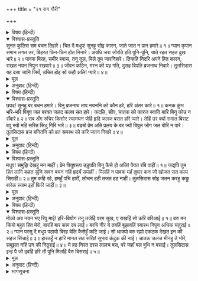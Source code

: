 +++
title = "२१ राग गौरी"

+++


<details><summary>विषय (हिन्दी)</summary>

(५६)
</details>

<details open><summary>विश्वास-प्रस्तुति</summary>
सुनत कुलिस सम बचन तिहारे।  
चित दै मधुप! सुनहु सोइ कारन,  
जाते जात न प्रान हमारे॥ १॥  
ग्यान कृपान समान लगत उर,  
बिहरत छिन-छिन होत निनारे।  
अवधि जरा जोरति हठि पुनि-पुनि,  
याते रहत सहत दुख भारे॥ २॥  
पावक बिरह, समीर स्वास,  
तनु तूल, मिले तुम जारनिहारे।  
तिन्हहि निदरि अपने हित कारन,  
राखत नयन निपुन रखवारे॥ ३॥  
जीवन कठिन, मरन की यह गति,  
दुसह बिपति ब्रजनाथ निवारे।  
तुलसिदास यह दसा जानि जियँ,  
उचित होइ सो कहौ अलि! प्यारे॥ ४॥
</details>

<details><summary>मूल</summary>

सुनत कुलिस सम बचन तिहारे।  
चित दै मधुप! सुनहु सोइ कारन,  
जाते जात न प्रान हमारे॥ १॥  
ग्यान कृपान समान लगत उर,  
बिहरत छिन-छिन होत निनारे।  
अवधि जरा जोरति हठि पुनि-पुनि,  
याते रहत सहत दुख भारे॥ २॥  
पावक बिरह, समीर स्वास,  
तनु तूल, मिले तुम जारनिहारे।  
तिन्हहि निदरि अपने हित कारन,  
राखत नयन निपुन रखवारे॥ ३॥  
जीवन कठिन, मरन की यह गति,  
दुसह बिपति ब्रजनाथ निवारे।  
तुलसिदास यह दसा जानि जियँ,  
उचित होइ सो कहौ अलि! प्यारे॥ ४॥
</details>

<details><summary>अनुवाद (हिन्दी)</summary>

(श्रीकृष्णकी परम प्रेमिका एक सखी बोली—) भ्रमर! तुम्हारे वज्रके समान (हृदयविदीर्णकारी) वचनोंको सुननेपर भी हमारे प्राण किस कारण नहीं निकल रहे हैं, उसे तुम चित्त लगाकर (ध्यान देकर) सुनो॥ १॥ (तुम्हारा) ज्ञान (का यह उपदेश) तलवार (की करारी चोट) के समान हृदयमें लगता है, जिससे वह विदीर्ण होकर क्षण-क्षणमें टुकड़े-टुकड़े हो जाता है। पर (श्यामसुन्दर कह गये थे कि मैं इतने दिनोंमें लौट आऊँगा; यह समयकी) अवधिरूपी जरा (राक्षसी) पुनः-पुनः उस विदीर्ण हुए हृदयको जोड़ देती है, इसीसे ये प्राण (शरीरमें) रहकर बड़ा भारी दुःख सहते रहते हैं॥ २॥ (प्रियतम श्यामसुन्दरका) वियोग अग्नि है, (लम्बे) श्वास पवन हैं, (हमारे) शरीर रूई हैं और तुम जलानेवाले मिल गये। (इतनेपर भी ये शरीर जल नहीं रहे हैं, इसका कारण यह है कि) इन सबका निरादर करके निपुण पहरेदार नेत्र अपने हितके लिये (बार-बार आँसुओंकी प्रबल जलधारा बहाकर इस शरीरकी) रक्षा कर रहे हैं॥ ३॥ (श्रीकृष्णके वियोगमें हमारा) जीवित रहना कठिन है और मरणकी यह स्थिति है। (अब तो) श्रीव्रजराज ही (स्वयं पधारकर) इस दुःसह दुःखका निवारण करें। तुलसीदासजी कहते हैं कि प्यारे भ्रमर! हमारी (इस दयनीय) दशाको (भलीभाँति) समझकर जो उचित हो, वही कहो॥ ४॥
</details>

<details><summary>विषय (हिन्दी)</summary>

(५७)
</details>

<details open><summary>विश्वास-प्रस्तुति</summary>
छपद! सुनहु बर बचन हमारे।  
बिनु ब्रजनाथ ताप नयननि को  
कौन हरे, हरि अंतर कारे॥ १॥  
कनक कुंभ भरि-भरि पियूष जल  
बरषत जलद कलप सत हारे।  
कदलि, सीप, चातक को कारज  
स्वाति बारि बिनु कोउ न सँवारे॥ २॥  
सब अँग रुचिर किसोर स्यामघन  
जेहिं हृदि जलज बसत हरि प्यारे।  
तेहिं उर क्यों समात बिराट बपु  
स्यों महि सरित सिंधु गिरि भारे॥ ३॥  
बढॺो प्रेम अति प्रलय के बर ज्यों  
बिपुल जोग जल बोरि न पारे।  
तुलसिदास ब्रज बनितनि को ब्रत  
समरथ को करि जतन निवारे॥ ४॥
</details>

<details><summary>मूल</summary>

छपद! सुनहु बर बचन हमारे।  
बिनु ब्रजनाथ ताप नयननि को  
कौन हरे, हरि अंतर कारे॥ १॥  
कनक कुंभ भरि-भरि पियूष जल  
बरषत जलद कलप सत हारे।  
कदलि, सीप, चातक को कारज  
स्वाति बारि बिनु कोउ न सँवारे॥ २॥  
सब अँग रुचिर किसोर स्यामघन  
जेहिं हृदि जलज बसत हरि प्यारे।  
तेहिं उर क्यों समात बिराट बपु  
स्यों महि सरित सिंधु गिरि भारे॥ ३॥  
बढॺो प्रेम अति प्रलय के बर ज्यों  
बिपुल जोग जल बोरि न पारे।  
तुलसिदास ब्रज बनितनि को ब्रत  
समरथ को करि जतन निवारे॥ ४॥
</details>

<details><summary>अनुवाद (हिन्दी)</summary>

भ्रमर! हमारे श्रेष्ठ वचन सुनो। श्रीव्रजराजके बिना हमारे नेत्रोंकी जलनको (भला,) कौन शान्त कर सकता है, पर वे सर्वस्व हरण करनेवाले श्यामसुन्दर हृदयके काले (कपटी) हैं। (फिर हमारे नेत्रोंकी यह तपन कैसे बुझे?)॥ १॥ बादल चाहे सैकड़ों कल्पोंतक सोनेके कलशोंमें अमृतजल भर-भरकर बरसाते हुए थक जायँ; पर केले, सीप और चातकका काम स्वाती नक्षत्रके जलके बिना कोई भी नहीं बना सकता। (जैसे स्वातीके जल बिना केलेमें कपूर, सीपमें मोती नहीं बनता और चातककी प्यास नहीं बुझती, वैसे ही श्रीकृष्णके बिना हम गोपियोंका भी मनोरथ सिद्ध नहीं हो सकता।)॥ २॥ जिस (कोमल) हृदय-सरोजमें सर्वाङ्गसुन्दर (नित्य नव) किशोर घनश्याम प्यारे हरि निवास करते हैं, भला, उस हृदयमें पृथ्वी, नदी, समुद्र और पर्वत आदिसे युक्त(भगवान् का) विराट्‍रूप कैसे समा सकता है?॥ ३॥ तुलसीदासजी कहते हैं—(गोपियोंका) प्रेम प्रलयकालीन अक्षयवटकी भाँति बहुत अधिक बढ़ गया है। उसे महान् योगरूपी जल नहीं डुबा सकता। कौन ऐसा समर्थ है, जो व्रजसुन्दरियोंके इस (अटल प्रेम—) व्रतको उपाय करके हटा सके?॥ ४॥
</details>

<details><summary>विषय (हिन्दी)</summary>

(५८)
</details>

<details open><summary>विश्वास-प्रस्तुति</summary>
मधुप! समुझि देखहु मन माहीं।  
प्रेम पियूषरूप उड़ुपति बिनु  
कैसे हो अलि! पैयत रबि पाहीं॥ १॥  
जद्यपि तुम हित लागि कहत सुनि  
स्रवन बचन नहिं हृदयँ समाहीं।  
मिलहिं न पावक महँ तुषार कन  
जौ खोजत सत कल्प सिराहीं॥ २॥  
तुम कहि रहे, हमहुँ पचि हारीं,  
लोचन हठी तजत हठ नाहीं।  
तुलसिदास सोइ जतन करहु कछु  
बारेक स्याम इहाँ फिरि जाहीं॥ ३॥
</details>

<details><summary>मूल</summary>

मधुप! समुझि देखहु मन माहीं।  
प्रेम पियूषरूप उड़ुपति बिनु  
कैसे हो अलि! पैयत रबि पाहीं॥ १॥  
जद्यपि तुम हित लागि कहत सुनि  
स्रवन बचन नहिं हृदयँ समाहीं।  
मिलहिं न पावक महँ तुषार कन  
जौ खोजत सत कल्प सिराहीं॥ २॥  
तुम कहि रहे, हमहुँ पचि हारीं,  
लोचन हठी तजत हठ नाहीं।  
तुलसिदास सोइ जतन करहु कछु  
बारेक स्याम इहाँ फिरि जाहीं॥ ३॥
</details>

<details><summary>अनुवाद (हिन्दी)</summary>

हे भ्रमर! (तुम स्वयं) मनमें विचारकर देखो। अमृतरूपी प्रेम (श्रीकृष्णरूप) चन्द्रमाको छोड़कर, अरे भ्रमर! (प्रचण्ड प्रकाशरूप ज्ञान—) सूर्यसे किस प्रकार मिल सकता है?॥ १॥ यद्यपि तुम (हमारे) हितके लिये ही कह रहे हो और हम भी कानोंसे (तुम्हारे ये) वचन सुन रही हैं, फिर भी (हमारे) हृदयमें (तुम्हारी ये बातें) प्रवेश ही नहीं करतीं। खोजते-खोजते चाहे सौ कल्प बीत जायँ, पर (ज्ञानरूप) अग्निमें बर्फके कण (हृदयको शीतल-शान्त-सुखी कर देनेवाले प्रेमके कण) नहीं मिल सकते॥ २॥ तुम कह रहे हो और हम भी प्रयत्न करके हार गयी हैं, किंतु हमारे हठीले नेत्र अपना हठ छोड़ते ही नहीं। तुलसीदासजी कहते हैं—(उद्धवजी!) अब तो कुछ ऐसा प्रयत्न करो जिससे श्यामसुन्दर एक बार यहाँ आकर (फिर चाहे भले ही लौट जायँ)॥ ३॥
</details>

<details><summary>विषय (हिन्दी)</summary>

(५९)
</details>

<details open><summary>विश्वास-प्रस्तुति</summary>
मोको अब नयन भए रिपु माई!  
हरि-बियोग तनु तजेहिं परम सुख,  
ए राखहिं सो करि बरिआई॥ १॥  
बरु मन कियो बहुत हित मेरो,  
बारहिं बार काम दव लाई।  
बरषि नीर ये तबहिं बुझावहिं  
स्वारथ निपुन अधिक चतुराई॥ २॥  
ग्यान परसु दै मधुप पठायो  
बिरह बेलि कैसेहुँ कटि जाई।  
सो थाक्यो बरु रह्यो एकटक  
देखत इन की सहज सिंचाई॥ ३॥  
हारतहूँ न हारि मानत सठ  
सखि! सुभाव कंदुक की नाई।  
चातक जलज मीनहु ते भोरे,  
समुझत नहिं उन की निठुराई॥ ४॥  
ये हठ निरत दरस लालच बस,  
परे जहाँ बल बुधि न बसाई।  
तुलसिदास इन्ह पै जो द्रवहिं हरि  
तौ पुनि मिलहिं बैरु बिसराई॥ ५॥
</details>

<details><summary>मूल</summary>

मोको अब नयन भए रिपु माई!  
हरि-बियोग तनु तजेहिं परम सुख,  
ए राखहिं सो करि बरिआई॥ १॥  
बरु मन कियो बहुत हित मेरो,  
बारहिं बार काम दव लाई।  
बरषि नीर ये तबहिं बुझावहिं  
स्वारथ निपुन अधिक चतुराई॥ २॥  
ग्यान परसु दै मधुप पठायो  
बिरह बेलि कैसेहुँ कटि जाई।  
सो थाक्यो बरु रह्यो एकटक  
देखत इन की सहज सिंचाई॥ ३॥  
हारतहूँ न हारि मानत सठ  
सखि! सुभाव कंदुक की नाई।  
चातक जलज मीनहु ते भोरे,  
समुझत नहिं उन की निठुराई॥ ४॥  
ये हठ निरत दरस लालच बस,  
परे जहाँ बल बुधि न बसाई।  
तुलसिदास इन्ह पै जो द्रवहिं हरि  
तौ पुनि मिलहिं बैरु बिसराई॥ ५॥
</details>

<details><summary>अनुवाद (हिन्दी)</summary>

(अन्तमें राधारानी बोलीं—) सखी! मेरे लिये तो अब ये नेत्र ही शत्रु हो गये हैं। (जिन्होंने प्रेमके परमाकर्षणसे हृदयको हर लिया, उन) श्रीहरिके वियोगमें शरीरका त्याग कर देनेमें ही परम सुख है, पर (ये नेत्र) बलात् उसकी रक्षा कर रहे हैं॥ १॥ बल्कि बार-बार (प्रियतमके मिलनकी) कामनारूपी अग्नि जलाकर (और इस प्रकार शरीरको भस्म करनेका आयोजन करके) मनने (तो) मेरा बहुत हित किया; परंतु ये स्वार्थ-साधनमें निपुण नेत्र अत्यन्त चतुरतासे उसी क्षण (अश्रु) जलकी (घनघोर) वर्षा करके (उस अग्निको) बुझा देते हैं (शरीरको जलने नहीं देते)॥ २॥ (श्रीकृष्णने) ज्ञानकी कुल्हाड़ी देकर भ्रमर (उद्धव) को भेजा कि किसी भी प्रकार यह विरहकी बेल कट जाय, पर वह (भ्रमर) थक गया और (आश्चर्यचकित होकर) एकटक (दृष्टिसे) इन नेत्रोंके द्वारा की जानेवाली स्वाभाविक सिंचाईको देखता रह गया॥ ३॥ हारनेपर भी (इनके द्वारा किया गया आगके बुझानेका प्रयत्न निष्फल होनेपर भी) हे सखि! ये दुष्ट हार नहीं मानते। इनका स्वभाव भी गेंदके समान है (जो बार-बार ठोकर खाकर भी उछला करता है)। अरी! ये तो चातक, कमल और मछलीसे भी अधिक भोले हैं, जो उनकी निष्ठुरताको नहीं समझते॥ ४॥ ये दर्शनके लोभवश हठ पकड़े हुए हैं, किंतु उनका पाला ऐसे निष्ठुरसे पड़ा है; जिसके सामने बल-बुद्धिकी कुछ भी नहीं चलती। तुलसीदासजी कहते हैं कि यदि श्रीहरि इनपर (अपनी ओरसे ही) द्रवित हों तो विरोध भुलाकर पुनः आकर मिल लें (इन्हें दर्शन दे दें)॥ ५॥
</details>

<details><summary>भागसूचना</summary>

भक्त-मर्यादा-रक्षण
</details>
